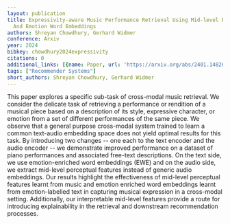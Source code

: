 ```yaml
---
layout: publication
title: Expressivity-aware Music Performance Retrieval Using Mid-level Perceptual Features
  And Emotion Word Embeddings
authors: Shreyan Chowdhury, Gerhard Widmer
conference: Arxiv
year: 2024
bibkey: chowdhury2024expressivity
citations: 0
additional_links: [{name: Paper, url: 'https://arxiv.org/abs/2401.14826'}]
tags: ["Recommender Systems"]
short_authors: Shreyan Chowdhury, Gerhard Widmer
---
```

This paper explores a specific sub-task of cross-modal music retrieval. We
consider the delicate task of retrieving a performance or rendition of a
musical piece based on a description of its style, expressive character, or
emotion from a set of different performances of the same piece. We observe that
a general purpose cross-modal system trained to learn a common text-audio
embedding space does not yield optimal results for this task. By introducing
two changes -- one each to the text encoder and the audio encoder -- we
demonstrate improved performance on a dataset of piano performances and
associated free-text descriptions. On the text side, we use emotion-enriched
word embeddings (EWE) and on the audio side, we extract mid-level perceptual
features instead of generic audio embeddings. Our results highlight the
effectiveness of mid-level perceptual features learnt from music and emotion
enriched word embeddings learnt from emotion-labelled text in capturing musical
expression in a cross-modal setting. Additionally, our interpretable mid-level
features provide a route for introducing explainability in the retrieval and
downstream recommendation processes.